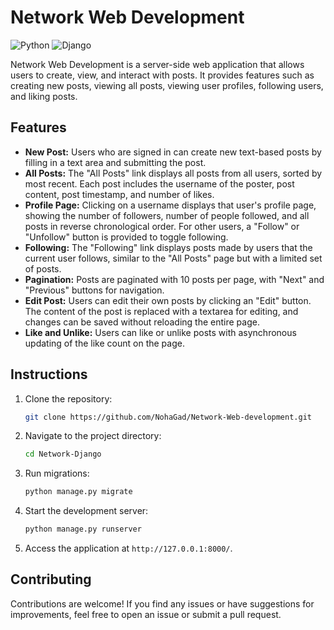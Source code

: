 # Network Web Development

![Python](https://img.shields.io/badge/Python-3.9-blue)
![Django](https://img.shields.io/badge/Django-3.2-green)

Network Web Development is a server-side web application that allows users to create, view, and interact with posts. It provides features such as creating new posts, viewing all posts, viewing user profiles, following users, and liking posts.

## Features

- **New Post:** Users who are signed in can create new text-based posts by filling in a text area and submitting the post.
- **All Posts:** The "All Posts" link displays all posts from all users, sorted by most recent. Each post includes the username of the poster, post content, post timestamp, and number of likes.
- **Profile Page:** Clicking on a username displays that user's profile page, showing the number of followers, number of people followed, and all posts in reverse chronological order. For other users, a "Follow" or "Unfollow" button is provided to toggle following.
- **Following:** The "Following" link displays posts made by users that the current user follows, similar to the "All Posts" page but with a limited set of posts.
- **Pagination:** Posts are paginated with 10 posts per page, with "Next" and "Previous" buttons for navigation.
- **Edit Post:** Users can edit their own posts by clicking an "Edit" button. The content of the post is replaced with a textarea for editing, and changes can be saved without reloading the entire page.
- **Like and Unlike:** Users can like or unlike posts with asynchronous updating of the like count on the page.

## Instructions

1. Clone the repository:

   ```bash
   git clone https://github.com/NohaGad/Network-Web-development.git

2. Navigate to the project directory:

   ```bash
   cd Network-Django

3. Run migrations:

   ```bash
   python manage.py migrate

4. Start the development server:

   ```bash
   python manage.py runserver

5. Access the application at `http://127.0.0.1:8000/`.


## Contributing
Contributions are welcome! If you find any issues or have suggestions for improvements, feel free to open an issue or submit a pull request.



